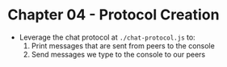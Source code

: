 # Chapter 04 - Protocol Creation

- Leverage the chat protocol at `./chat-protocol.js` to:
  1. Print messages that are sent from peers to the console
  1. Send messages we type to the console to our peers
